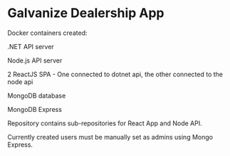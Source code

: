 # Galvanize Dealership App
Docker containers created:

.NET API server

Node.js API server

2 ReactJS SPA - One connected to dotnet api, the other connected to the node api

MongoDB database

MongoDB Express

Repository contains sub-repositories for React App and Node API.

Currently created users must be manually set as admins using Mongo Express.
